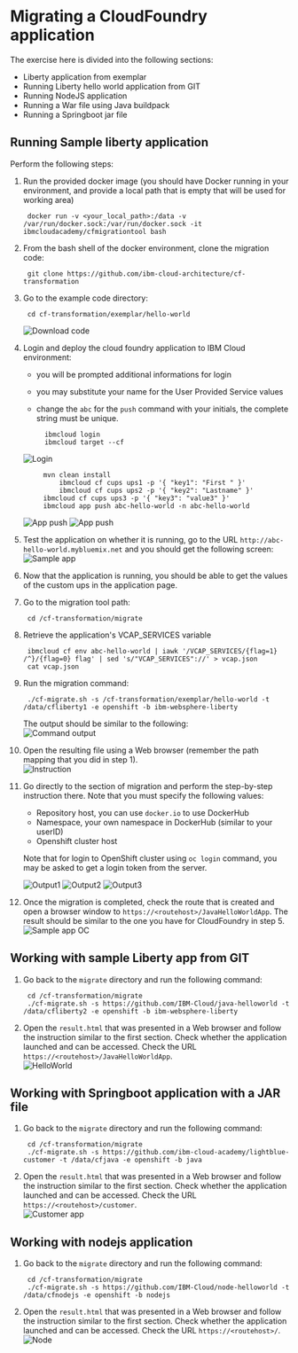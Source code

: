 # Migrating a CloudFoundry application 

The exercise here is divided into the following sections:

- Liberty application from exemplar
- Running Liberty hello world application from GIT
- Running NodeJS application 
- Running a War file using Java buildpack
- Running a Springboot jar file

## Running Sample liberty application

Perform the following steps:

1. Run the provided docker image (you should have Docker running in your environment, and provide a local path that is empty that will be used for working area)

		docker run -v <your_local_path>:/data -v /var/run/docker.sock:/var/run/docker.sock -it ibmcloudacademy/cfmigrationtool bash


2. From the bash shell of the docker environment, clone the migration code:

		git clone https://github.com/ibm-cloud-architecture/cf-transformation

3. Go to the example code directory:

		cd cf-transformation/exemplar/hello-world
	![Download code](images/001-docker.png)

4. Login and deploy the cloud foundry application to IBM Cloud environment:
 
	- you will be prompted additional informations for login 
	- you may substitute your name for the User Provided Service values
	- change the `abc` for the `push` command with your initials, the complete string must be unique.

			ibmcloud login 
			ibmcloud target --cf

	![Login](images/002-cflogin.png)

			mvn clean install
		        ibmcloud cf cups ups1 -p '{ "key1": "First " }'
		      	ibmcloud cf cups ups2 -p '{ "key2": "Lastname" }'
			ibmcloud cf cups ups3 -p '{ "key3": "value3" }'
			ibmcloud app push abc-hello-world -n abc-hello-world

	![App push](images/003-cups.png)
	![App push](images/003-cfpush.png)

5. Test the application on whether it is running, go to the URL `http://abc-hello-world.mybluemix.net` and you should get the following screen: <br> ![Sample app](images/004-sampleapp.png)

6. Now that the application is running, you should be able to get the values of the custom ups in the application page.

8. Go to the migration tool path:

		cd /cf-transformation/migrate

7. Retrieve the application's VCAP_SERVICES variable

		ibmcloud cf env abc-hello-world | iawk '/VCAP_SERVICES/{flag=1} /^}/{flag=0} flag' | sed 's/"VCAP_SERVICES"://' > vcap.json
		cat vcap.json

9. Run the migration command:

		./cf-migrate.sh -s /cf-transformation/exemplar/hello-world -t /data/cfliberty1 -e openshift -b ibm-websphere-liberty

	The output should be similar to the following:<br>![Command output](images/006-convert.png)

10. Open the resulting file using a Web browser (remember the path mapping that you did in step 1). <br>![Instruction](images/007-result.png)

10. Go directly to the section of migration and perform the step-by-step instruction there. Note that you must specify the following values:

	- Repository host, you can use `docker.io` to use DockerHub
	- Namespace, your own namespace in DockerHub (similar to your userID)
	- Openshift cluster host

	Note that for login to OpenShift cluster using `oc login` command, you may be asked to get a login token from the server.

	![Output1](images/007-1-output.png)
	![Output2](images/007-2-output.png)
	![Output3](images/007-3-output.png)


11. Once the migration is completed, check the route that is created and open a browser window to `https://<routehost>/JavaHelloWorldApp`. The result should be similar to the one you have for CloudFoundry in step 5.<br>![Sample app OC](images/008-sampleapp.png)

## Working with sample Liberty app from GIT

1. Go back to the `migrate` directory and run the following command:

		cd /cf-transformation/migrate
		./cf-migrate.sh -s https://github.com/IBM-Cloud/java-helloworld -t /data/cfliberty2 -e openshift -b ibm-websphere-liberty

2. Open the `result.html` that was presented in a Web browser and follow the instruction similar to the first section. Check whether the application launched and can be accessed. Check the URL `https://<routehost>/JavaHelloWorldApp`.<br>![HelloWorld](images/liberty2.png)

## Working with Springboot application with a JAR file


1. Go back to the `migrate` directory and run the following command:

		cd /cf-transformation/migrate
		./cf-migrate.sh -s https://github.com/ibm-cloud-academy/lightblue-customer -t /data/cfjava -e openshift -b java

2. Open the `result.html` that was presented in a Web browser and follow the instruction similar to the first section. Check whether the application launched and can be accessed. Check the URL `https://<routehost>/customer`. <br>![Customer app](images/customer.png)


## Working with nodejs application


1. Go back to the `migrate` directory and run the following command:

		cd /cf-transformation/migrate
		./cf-migrate.sh -s https://github.com/IBM-Cloud/node-helloworld -t /data/cfnodejs -e openshift -b nodejs

2. Open the `result.html` that was presented in a Web browser and follow the instruction similar to the first section. Check whether the application launched and can be accessed. Check the URL `https://<routehost>/`.<br>![Node](images/nodehello.png)


